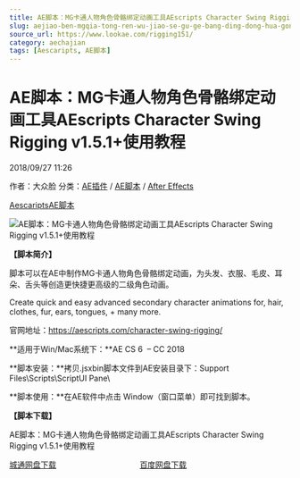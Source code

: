 ```yaml
---
title: AE脚本：MG卡通人物角色骨骼绑定动画工具AEscripts Character Swing Rigging v1.5.1+使用教程
slug: aejiao-ben-mgqia-tong-ren-wu-jiao-se-gu-ge-bang-ding-dong-hua-gong-ju-aescripts-character-swing-rigging-v1-5-1-shi-yong-jiao-cheng
source_url: https://www.lookae.com/rigging151/
category: aechajian
tags: [Aescaripts, AE脚本]
---
```

# AE脚本：MG卡通人物角色骨骼绑定动画工具AEscripts Character Swing Rigging v1.5.1+使用教程

2018/09/27 11:26

作者：大众脸
分类：[AE插件](https://www.lookae.com/after-effects/aechajian/) / [AE脚本](https://www.lookae.com/after-effects/aescripts/) / [After Effects](https://www.lookae.com/after-effects/)

[Aescaripts](https://www.lookae.com/tag/aescaripts/)[AE脚本](https://www.lookae.com/tag/ae%e8%84%9a%e6%9c%ac/)

![AE脚本：MG卡通人物角色骨骼绑定动画工具AEscripts Character Swing Rigging v1.5.1+使用教程](https://www.lookae.com/wp-content/uploads/2018/07/Character-Swing-Rigging.jpg "AE脚本：MG卡通人物角色骨骼绑定动画工具AEscripts Character Swing Rigging v1.5.1+使用教程-LookAE.com")

**【脚本简介】**

脚本可以在AE中制作MG卡通人物角色骨骼绑定动画，为头发、衣服、毛皮、耳朵、舌头等创造更快捷更高级的二级角色动画。

Create quick and easy advanced secondary character animations for, hair, clothes, fur, ears, tongues, + many more.

官网地址：https://aescripts.com/character-swing-rigging/

**适用于Win/Mac系统下：**AE CS 6  – CC 2018

**脚本安装：**拷贝.jsxbin脚本文件到AE安装目录下：Support Files\Scripts\ScriptUI Pane\

**脚本使用：**在AE软件中点击 Window（窗口菜单）即可找到脚本。

**【脚本下载】**

AE脚本：MG卡通人物角色骨骼绑定动画工具AEscripts Character Swing Rigging v1.5.1+使用教程

[城通网盘下载](https://lookae.ctfile.com/fs/680462-312050622)                                      [百度网盘下载](https://pan.baidu.com/s/1zhaxrkQSv64W4jwVsvtjeQ)
